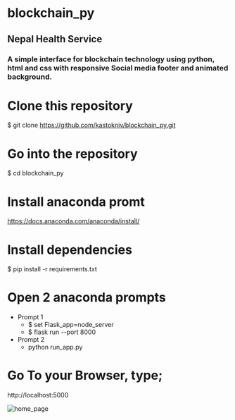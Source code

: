 #  blockchain_py  #


##  Nepal Health Service  ##


### A simple interface for blockchain technology using python, html and css with responsive Social media footer and animated background. ###


# Clone this repository
$ git clone https://github.com/kastokniv/blockchain_py.git

# Go into the repository
$ cd blockchain_py


# Install anaconda promt
https://docs.anaconda.com/anaconda/install/

# Install dependencies
$ pip install -r requirements.txt

# Open 2 anaconda prompts
- Prompt 1
  - $ set Flask_app=node_server
  - $ flask run --port 8000
- Prompt 2
  - python run_app.py
  
# Go To your Browser, type;
http://localhost:5000
  
 ![home_page](https://user-images.githubusercontent.com/49432034/210161359-6500e83d-cf37-40c7-874a-c68ce3899052.png)
